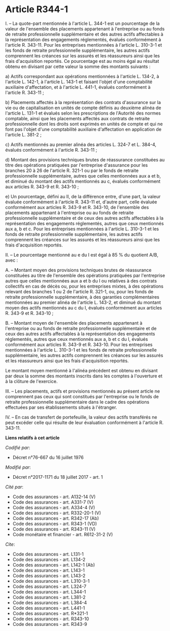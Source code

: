 # Article R344-1

I. – La quote-part mentionnée à l'article L. 344-1 est un pourcentage de la valeur de l'ensemble des placements appartenant à
l'entreprise ou au fonds de retraite professionnelle supplémentaire et des autres actifs affectables à la représentation des
engagements réglementés, évalués conformément à l'article R. 343-11. Pour les entreprises mentionnées à l'article L. 310-3-1
et les fonds de retraite professionnelle supplémentaire, les autres actifs comprennent les créances sur les assurés et les
réassureurs ainsi que les frais d'acquisition reportés. Ce pourcentage est au moins égal au résultat obtenu en divisant par
cette valeur la somme des montants suivants :

a) Actifs correspondant aux opérations mentionnées à l'article L. 134-2, à l'article L. 142-1, à l'article L. 143-1 et
faisant l'objet d'une comptabilité auxiliaire d'affectation, et à l'article L. 441-1, évalués conformément à l'article R.
343-11 ;

b) Placements affectés à la représentation des contrats d'assurance sur la vie ou de capitalisation en unités de compte
définis au deuxième alinéa de l'article L. 131-1 et évalués selon les prescriptions de l'Autorité des normes comptable, ainsi
que les placements affectés aux contrats de retraite professionnelle dont les droits sont exprimés en unités de compte et qui
ne font pas l'objet d'une comptabilité auxiliaire d'affectation en application de l'article L. 381-2 ;

c) Actifs mentionnés au premier alinéa des articles L. 324-7 et L. 384-4, évalués conformément à l'article R. 343-11 ;

d) Montant des provisions techniques brutes de réassurance constituées au titre des opérations pratiquées par l'entreprise
d'assurance pour les branches 20 à 26 de l'article R. 321-1 ou par le fonds de retraite professionnelle supplémentaire,
autres que celles mentionnées aux a et b, et diminué du montant des actifs mentionnés au c, évalués conformément aux articles
R. 343-9 et R. 343-10 ;

e) Un pourcentage, défini au II, de la différence entre, d'une part, la valeur évaluée conformément à l'article R. 343-11 et,
d'autre part, celle évaluée conformément aux articles R. 343-9 et R. 343-10, de l'ensemble des placements appartenant à
l'entreprise ou au fonds de retraite professionnelle supplémentaire et de ceux des autres actifs affectables à la
représentation des engagements réglementés, autres que ceux mentionnés aux a, b et c. Pour les entreprises mentionnées à
l'article L. 310-3-1 et les fonds de retraite professionnelle supplémentaire, les autres actifs comprennent les créances sur
les assurés et les réassureurs ainsi que les frais d'acquisition reportés.

II. – Le pourcentage mentionné au e du I est égal à 85 % du quotient A/B, avec :

A. – Montant moyen des provisions techniques brutes de réassurance constituées au titre de l'ensemble des opérations
pratiquées par l'entreprise autres que celles mentionnées aux a et b du I ou relatives à des contrats collectifs en cas de
décès ou, pour les entreprises mixtes, à des opérations relevant des branches 1 ou 2 de l'article R. 321-1, ou, pour les
fonds de retraite professionnelle supplémentaire, à des garanties complémentaires mentionnées au premier alinéa de l'article
L. 143-2, et diminué du montant moyen des actifs mentionnés au c du I, évalués conformément aux articles R. 343-9 et R.
343-10 ;

B. – Montant moyen de l'ensemble des placements appartenant à l'entreprise ou au fonds de retraite professionnelle
supplémentaire et de ceux des autres actifs affectables à la représentation des engagements réglementés, autres que ceux
mentionnés aux a, b et c du I, évalués conformément aux articles R. 343-9 et R. 343-10. Pour les entreprises mentionnées à
l'article L. 310-3-1 et les fonds de retraite professionnelle supplémentaire, les autres actifs comprennent les créances sur
les assurés et les réassureurs ainsi que les frais d'acquisition reportés.

Le montant moyen mentionné à l'alinéa précédent est obtenu en divisant par deux la somme des montants inscrits dans les
comptes à l'ouverture et à la clôture de l'exercice.

III. – Les placements, actifs et provisions mentionnés au présent article ne comprennent pas ceux qui sont constitués par
l'entreprise ou le fonds de retraite professionnelle supplémentaire dans le cadre des opérations effectuées par ses
établissements situés à l'étranger.

IV. – En cas de transfert de portefeuille, la valeur des actifs transférés ne peut excéder celle qui résulte de leur
évaluation conformément à l'article R. 343-11.

**Liens relatifs à cet article**

_Codifié par_:

  - Décret n°76-667 du 16 juillet 1976

_Modifié par_:

  - Décret n°2017-1171 du 18 juillet 2017 - art. 1

_Cité par_:

  - Code des assurances - art. A132-14 (V)
  - Code des assurances - art. A331-7 (V)
  - Code des assurances - art. A334-4 (V)
  - Code des assurances - art. R332-20-1 (V)
  - Code des assurances - art. R342-17 (Ab)
  - Code des assurances - art. R343-1 (VD)
  - Code des assurances - art. R343-11 (V)
  - Code monétaire et financier - art. R612-31-2 (V)

_Cite_:

  - Code des assurances - art. L131-1
  - Code des assurances - art. L134-2
  - Code des assurances - art. L142-1 (Ab)
  - Code des assurances - art. L143-1
  - Code des assurances - art. L143-2
  - Code des assurances - art. L310-3-1
  - Code des assurances - art. L324-7
  - Code des assurances - art. L344-1
  - Code des assurances - art. L381-2
  - Code des assurances - art. L384-4
  - Code des assurances - art. L441-1
  - Code des assurances - art. R*321-1
  - Code des assurances - art. R343-10
  - Code des assurances - art. R343-9
